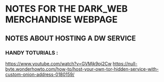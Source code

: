 # NOTES FOR THE DARK_WEB MERCHANDISE WEBPAGE 

## NOTES ABOUT HOSTING A DW SERVICE 

### HANDY TOTURIALS : 
https://www.youtube.com/watch?v=GVMjk9pj2Cw
https://null-byte.wonderhowto.com/how-to/host-your-own-tor-hidden-service-with-custom-onion-address-0180159/